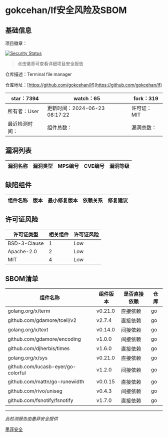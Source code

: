 # gokcehan/lf安全风险及SBOM

## 基础信息

项目徽章：

[![Security Status](https://www.murphysec.com/platform3/v31/badge/1805307628321615872.svg)](https://www.murphysec.com/console/report/1698761398053289984/1805307628321615872)

> 点击徽章可查看详细项目安全报告

仓库描述：Terminal file manager

仓库地址：[https://github.com/gokcehan/lf](https://github.com/gokcehan/lf)

| star：7394 | watch：65 | fork：319 |
| ----------- | -------------- | ------------ |
| 所有者：User | 更新时间：2024-06-23 08:17:22 | 许可证：MIT |
| 最近检测时间： | 组件总数： | 漏洞总数： |




## 漏洞列表

| 漏洞名称 | 漏洞类型 | MPS编号 | CVE编号 | 漏洞等级 |
| ------- | ------ | ------- | ------ | ----- |





## 缺陷组件

| 组件名称 | 版本 | 最小修复版本 | 依赖关系 | 修复建议 |
| -------- | ---- | ------------ | -------- | -------- |





## 许可证风险

| 许可证类型 | 相关组件 | 许可证风险 |
| ---------- | -------- | ---------- |
|BSD-3-Clause|1|Low|
|Apache-2.0|2|Low|
|MIT|4|Low|




## SBOM清单

| 组件名称 | 组件版本 | 是否直接依赖 | 仓库 |
| -------- | -------- | ------------ | ---- |
|golang.org/x/term|v0.21.0|直接依赖|go|
|github.com/gdamore/tcell/v2|v2.7.4|直接依赖|go|
|golang.org/x/text|v0.14.0|间接依赖|go|
|github.com/gdamore/encoding|v1.0.0|间接依赖|go|
|github.com/djherbis/times|v1.6.0|直接依赖|go|
|golang.org/x/sys|v0.21.0|直接依赖|go|
|github.com/lucasb-eyer/go-colorful|v1.2.0|间接依赖|go|
|github.com/mattn/go-runewidth|v0.0.15|直接依赖|go|
|github.com/rivo/uniseg|v0.4.3|间接依赖|go|
|github.com/fsnotify/fsnotify|v1.7.0|直接依赖|go|


------

*此检测报告由墨菲安全提供*

[墨菲安全](www.murphysec.com)